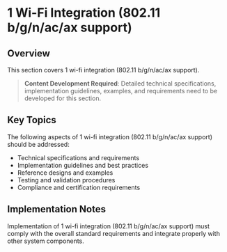 # 1 Wi-Fi Integration (802.11 b/g/n/ac/ax support)

## Overview

This section covers 1 wi-fi integration (802.11 b/g/n/ac/ax support).

> **Content Development Required**: Detailed technical specifications, implementation guidelines, examples, and requirements need to be developed for this section.

## Key Topics

The following aspects of 1 wi-fi integration (802.11 b/g/n/ac/ax support) should be addressed:

- Technical specifications and requirements
- Implementation guidelines and best practices
- Reference designs and examples
- Testing and validation procedures
- Compliance and certification requirements

## Implementation Notes

Implementation of 1 wi-fi integration (802.11 b/g/n/ac/ax support) must comply with the overall standard requirements and integrate properly with other system components.

